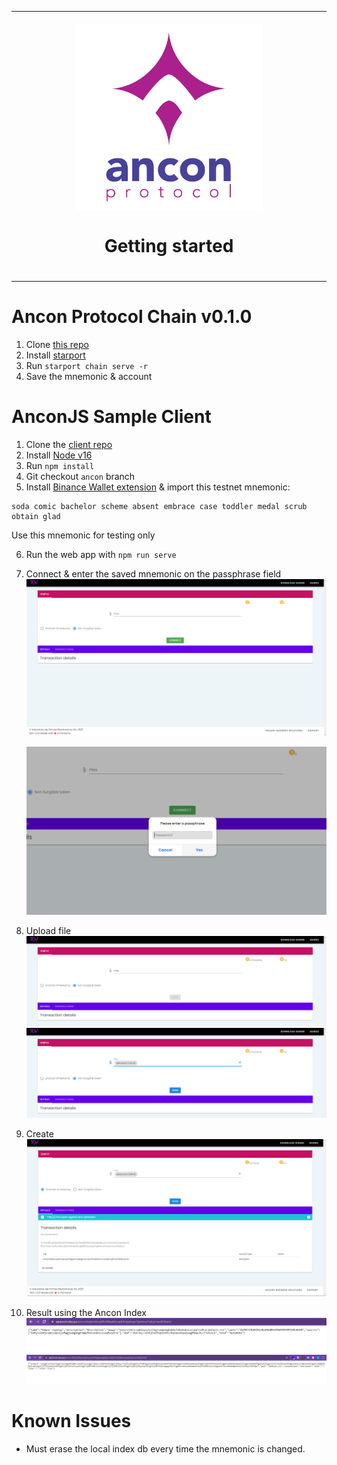 <table align="center"><tr><td colspan="4" align="center" width="9999">

<br/>
<img src="/specs/AnconProtocoLogo.jpg" align="center" width="300" alt="Ancon Protocol Logo" />

# Getting started
  
<br/>
</td></tr>
</table>

# Ancon Protocol Chain v0.1.0
1. Clone [this repo](https://github.com/Electronic-Signatures-Industries/ancon-protocol) 
2. Install [starport](https://docs.starport.network/guide/install.html)
3. Run `starport chain serve -r`
4. Save the mnemonic & account
# AnconJS Sample Client
1. Clone the [client repo](https://github.com/Electronic-Signatures-Industries/xdv-document-signer)
2. Install [Node v16](https://nodejs.org/)
3. Run `npm install` 
4. Git checkout ``ancon`` branch
5. Install [Binance Wallet extension](https://chrome.google.com/webstore/detail/binance-wallet/fhbohimaelbohpjbbldcngcnapndodjp) & import this testnet mnemonic:
  ``` 
  soda comic bachelor scheme absent embrace case toddler medal scrub obtain glad
  ```
  Use this mnemonic for testing only

6. Run the web app with ``npm run serve``
7. Connect & enter the saved mnemonic on the passphrase field 
   ![alt text](/specs/Demo/1DemoAncon.png)
   
   ![alt text](/specs/Demo/2DemoAncon.png)
8. Upload file
   ![alt text](/specs/Demo/3DemoAncon.png)
   ![alt text](/specs/Demo/4DemoAncon.png)
9.  Create
    ![alt text](/specs/Demo/5DemoAncon.png)
10. Result using the Ancon Index
    ![alt text](/specs/Demo/6DemoAncon.png)
    ![alt text](/specs/Demo/7DemoAncon.png)

# Known Issues
- Must erase the local index db every time the mnemonic is changed.
